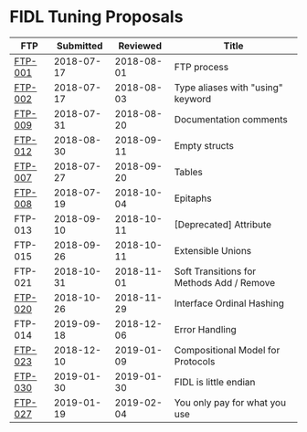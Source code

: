 # FIDL Tuning Proposals

FTP                   | Submitted  | Reviewed   | Title
----------------------|------------|------------|----------------------------------
[FTP-001](ftp-001.md) | 2018-07-17 | 2018-08-01 | FTP process
[FTP-002](ftp-002.md) | 2018-07-17 | 2018-08-03 | Type aliases with "using" keyword
[FTP-009](ftp-009.md) | 2018-07-31 | 2018-08-20 | Documentation comments
[FTP-012](ftp-012.md) | 2018-08-30 | 2018-09-11 | Empty structs
[FTP-007](ftp-007.md) | 2018-07-27 | 2018-09-20 | Tables
[FTP-008](ftp-008.md) | 2018-07-19 | 2018-10-04 | Epitaphs
FTP-013               | 2018-09-10 | 2018-10-11 | [Deprecated] Attribute
FTP-015               | 2018-09-26 | 2018-10-11 | Extensible Unions
FTP-021               | 2018-10-31 | 2018-11-01 | Soft Transitions for Methods Add / Remove
[FTP-020](ftp-020.md) | 2018-10-26 | 2018-11-29 | Interface Ordinal Hashing
FTP-014               | 2019-09-18 | 2018-12-06 | Error Handling
[FTP-023](ftp-023.md) | 2018-12-10 | 2019-01-09 | Compositional Model for Protocols
[FTP-030](ftp-030.md) | 2019-01-30 | 2019-01-30 | FIDL is little endian
[FTP-027](ftp-027.md) | 2019-01-19 | 2019-02-04 | You only pay for what you use
